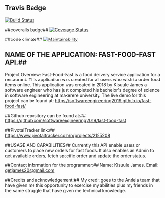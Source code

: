 ## Travis Badge ##
[![Build Status](https://travis-ci.org/softwareengineering2019/fast-food-fast.svg?branch=finished_api)](https://travis-ci.org/softwareengineering2019/fast-food-fast)

##coveralls badge##
[![Coverage Status](https://coveralls.io/repos/github/softwareengineering2019/fast-food-fast/badge.svg?branch=finished_api)](https://coveralls.io/github/softwareengineering2019/fast-food-fast?branch=finished_api)

##code climate##
[![Maintainability](https://api.codeclimate.com/v1/badges/b8f7a2b1c97bdd54b255/maintainability)](https://codeclimate.com/github/softwareengineering2019/fast-food-fast/maintainability)

## NAME OF THE APPLICATION: FAST-FOOD-FAST API.##
Project Overview: Fast-Food-Fast is a food delivery service application for a restaurant. This application was created for all users who wish to order food items online. This application was created in 2018 by Kisuule James a software engineer who has just completed his bachelor's degree of science in software engineering at makerere university. The live demo for this project can be found at: https://softwareengineering2019.github.io/fast-food-fast/

##Github repository can be found at:##
https://github.com/softwareengineering2019/fast-food-fast

##PivotalTracker link:##
https://www.pivotaltracker.com/n/projects/2195208

##USAGE AND CAPABILITIES##
Currently this API enable users or customers to place new orders for fast foods.
It also enables an Admin to get available orders, fetch specific order and update the order status.

##Contact information for the programmer:##
Name: Kisuule James. Email: getjames20@gmail.com

##Credits and acknowledgement:## 
My credit goes to the Andela team that have given me this opportunity to exercise my abilities plus my friends in the same struggle that have given me technical knowledge.
